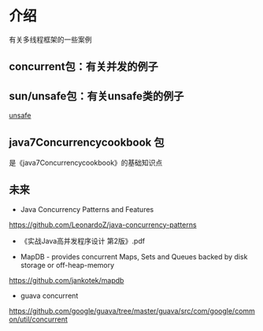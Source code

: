 # 介绍
有关多线程框架的一些案例
## concurrent包：有关并发的例子
## sun/unsafe包：有关unsafe类的例子
[unsafe](https://blog.csdn.net/m0_37941483/article/details/89376585) 
## java7Concurrencycookbook 包
是《java7Concurrencycookbook》的基础知识点

## 未来

* Java Concurrency Patterns and Features

https://github.com/LeonardoZ/java-concurrency-patterns

* 《实战Java高并发程序设计 第2版》.pdf

* MapDB - provides concurrent Maps, Sets and Queues backed by disk storage or off-heap-memory

https://github.com/jankotek/mapdb

* guava concurrent

https://github.com/google/guava/tree/master/guava/src/com/google/common/util/concurrent

 


